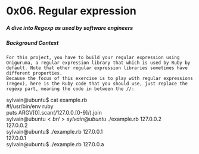 # 0x06. Regular expression
##### A dive into Regexp as used by software engineers
##### Background Context
```
For this project, you have to build your regular expression using Oniguruma, a regular expression library that which is used by Ruby by default. Note that other regular expression libraries sometimes have different properties.
Because the focus of this exercise is to play with regular expressions (regex), here is the Ruby code that you should use, just replace the regexp part, meaning the code in between the //:

```
sylvain@ubuntu$ cat example.rb<br/>
\#!/usr/bin/env ruby<br />
puts ARGV[0].scan(/127.0.0.[0-9]/).join<br/>
sylvain@ubuntu$<br/>
sylvain@ubuntu$ ./example.rb 127.0.0.2<br/>
127.0.0.2<br/>
sylvain@ubuntu$ ./example.rb 127.0.0.1<br/>
127.0.0.1<br/>
sylvain@ubuntu$ ./example.rb 127.0.0.a<br/>
```
```
